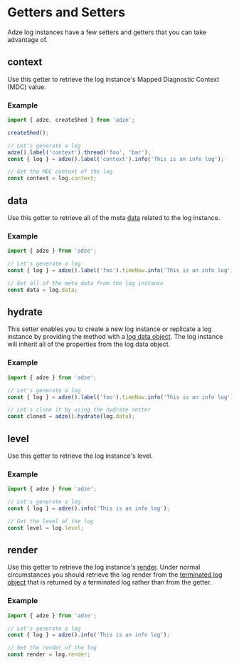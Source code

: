 # Getters and Setters

Adze log instances have a few setters and getters that you can take advantage of.

## context

Use this getter to retrieve the log instance's Mapped Diagnostic Context (MDC) value.

### Example

```javascript
import { adze, createShed } from 'adze';

createShed();

// Let's generate a log
adze().label('context').thread('foo', 'bar');
const { log } = adze().label('context').info('This is an info log');

// Get the MDC context of the log
const context = log.context;
```

## data

Use this getter to retrieve all of the meta [data](data.md#log-data) related to the log instance.

### Example

```javascript
import { adze } from 'adze';

// Let's generate a log
const { log } = adze().label('foo').timeNow.info('This is an info log');

// Get all of the meta data from the log instance
const data = log.data;
```

## hydrate

This setter enables you to create a new log instance or replicate a log instance by providing the method with a [log data object](data.md#log-data). The log instance will inherit all of the properties from the log data object.

### Example

```javascript
import { adze } from 'adze';

// Let's generate a log
const { log } = adze().label('foo').timeNow.info('This is an info log');

// Let's clone it by using the hydrate setter
const cloned = adze().hydrate(log.data);
```

## level

Use this getter to retrieve the log instance's level.

### Example

```javascript
import { adze } from 'adze';

// Let's generate a log
const { log } = adze().info('This is an info log');

// Get the level of the log
const level = log.level;
```

## render

Use this getter to retrieve the log instance's [render](data.md#log-render). Under normal circumstances you should retrieve the log render from the [terminated log object](data.md#terminated-log-object) that is returned by a terminated log rather than from the getter.

### Example

```javascript
import { adze } from 'adze';

// Let's generate a log
const { log } = adze().info('This is an info log');

// Get the render of the log
const render = log.render;
```
